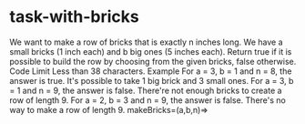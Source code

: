 # task-with-bricks

We want to make a row of bricks that is exactly n inches long. We have a small bricks (1 inch each) and b big ones (5 inches each).
Return true if it is possible to build the row by choosing from the given bricks, false otherwise.
Code Limit
Less than 38 characters.
Example
For a = 3, b = 1 and n = 8, the answer is true.
It's possible to take 1 big brick and 3 small ones.
For a = 3, b = 1 and n = 9, the answer is false.
There're not enough bricks to create a row of length 9.
For a = 2, b = 3 and n = 9, the answer is false.
There's no way to make a row of length 9.
makeBricks=(a,b,n)=>
